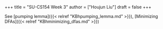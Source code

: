 +++
title = "SU-CS154 Week 3"
author = ["Houjun Liu"]
draft = false
+++

See [pumping lemma]({{< relref "KBhpumping_lemma.md" >}}), [Minimizing DFAs]({{< relref "KBhminimizing_dfas.md" >}})
